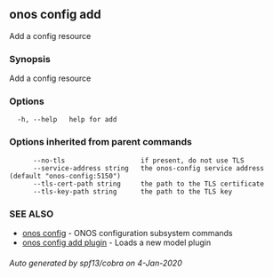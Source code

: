 ## onos config add

Add a config resource

### Synopsis

Add a config resource

### Options

```
  -h, --help   help for add
```

### Options inherited from parent commands

```
      --no-tls                   if present, do not use TLS
      --service-address string   the onos-config service address (default "onos-config:5150")
      --tls-cert-path string     the path to the TLS certificate
      --tls-key-path string      the path to the TLS key
```

### SEE ALSO

* [onos config](onos_config.md)	 - ONOS configuration subsystem commands
* [onos config add plugin](onos_config_add_plugin.md)	 - Loads a new model plugin

###### Auto generated by spf13/cobra on 4-Jan-2020
